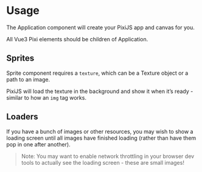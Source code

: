 # Usage

The Application component will create your PixiJS app and canvas for you.

All Vue3 Pixi elements should be children of Application.

<demo src="./demo/basic.vue" :app="false" />

## Sprites


Sprite component requires a `texture`, which can be a Texture object or a path to an image.

PixiJS will load the texture in the background and show it when it’s ready - similar to how an `img` tag works.


<demo src="./demo/sprite.vue" :app="false" />

## Loaders

If you have a bunch of images or other resources, you may wish to show a loading screen until all images have finished loading (rather than have them pop in one after another).

> Note: You may want to enable network throttling in your browser dev tools to actually see the loading screen - these are small images!

<demo src="./demo/loader.vue" :app="false" />